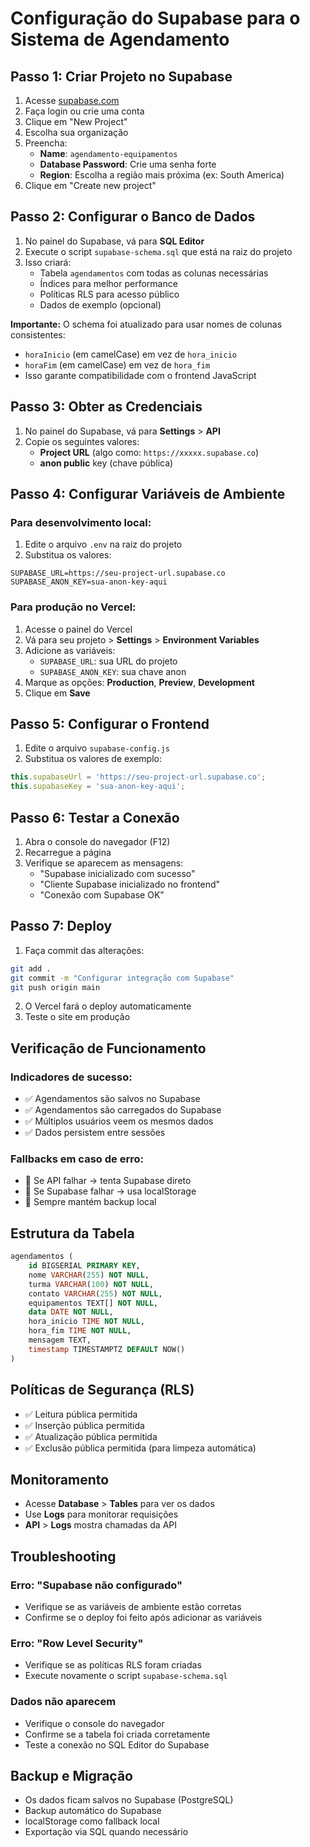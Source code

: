 # Configuração do Supabase para o Sistema de Agendamento

## Passo 1: Criar Projeto no Supabase

1. Acesse [supabase.com](https://supabase.com)
2. Faça login ou crie uma conta
3. Clique em "New Project"
4. Escolha sua organização
5. Preencha:
   - **Name**: `agendamento-equipamentos`
   - **Database Password**: Crie uma senha forte
   - **Region**: Escolha a região mais próxima (ex: South America)
6. Clique em "Create new project"

## Passo 2: Configurar o Banco de Dados

1. No painel do Supabase, vá para **SQL Editor**
2. Execute o script `supabase-schema.sql` que está na raiz do projeto
3. Isso criará:
   - Tabela `agendamentos` com todas as colunas necessárias
   - Índices para melhor performance
   - Políticas RLS para acesso público
   - Dados de exemplo (opcional)

**Importante:** O schema foi atualizado para usar nomes de colunas consistentes:
- `horaInicio` (em camelCase) em vez de `hora_inicio`
- `horaFim` (em camelCase) em vez de `hora_fim`
- Isso garante compatibilidade com o frontend JavaScript

## Passo 3: Obter as Credenciais

1. No painel do Supabase, vá para **Settings** > **API**
2. Copie os seguintes valores:
   - **Project URL** (algo como: `https://xxxxx.supabase.co`)
   - **anon public** key (chave pública)

## Passo 4: Configurar Variáveis de Ambiente

### Para desenvolvimento local:
1. Edite o arquivo `.env` na raiz do projeto
2. Substitua os valores:
```env
SUPABASE_URL=https://seu-project-url.supabase.co
SUPABASE_ANON_KEY=sua-anon-key-aqui
```

### Para produção no Vercel:
1. Acesse o painel do Vercel
2. Vá para seu projeto > **Settings** > **Environment Variables**
3. Adicione as variáveis:
   - `SUPABASE_URL`: sua URL do projeto
   - `SUPABASE_ANON_KEY`: sua chave anon
4. Marque as opções: **Production**, **Preview**, **Development**
5. Clique em **Save**

## Passo 5: Configurar o Frontend

1. Edite o arquivo `supabase-config.js`
2. Substitua os valores de exemplo:
```javascript
this.supabaseUrl = 'https://seu-project-url.supabase.co';
this.supabaseKey = 'sua-anon-key-aqui';
```

## Passo 6: Testar a Conexão

1. Abra o console do navegador (F12)
2. Recarregue a página
3. Verifique se aparecem as mensagens:
   - "Supabase inicializado com sucesso"
   - "Cliente Supabase inicializado no frontend"
   - "Conexão com Supabase OK"

## Passo 7: Deploy

1. Faça commit das alterações:
```bash
git add .
git commit -m "Configurar integração com Supabase"
git push origin main
```

2. O Vercel fará o deploy automaticamente
3. Teste o site em produção

## Verificação de Funcionamento

### Indicadores de sucesso:
- ✅ Agendamentos são salvos no Supabase
- ✅ Agendamentos são carregados do Supabase
- ✅ Múltiplos usuários veem os mesmos dados
- ✅ Dados persistem entre sessões

### Fallbacks em caso de erro:
- 🔄 Se API falhar → tenta Supabase direto
- 🔄 Se Supabase falhar → usa localStorage
- 🔄 Sempre mantém backup local

## Estrutura da Tabela

```sql
agendamentos (
    id BIGSERIAL PRIMARY KEY,
    nome VARCHAR(255) NOT NULL,
    turma VARCHAR(100) NOT NULL,
    contato VARCHAR(255) NOT NULL,
    equipamentos TEXT[] NOT NULL,
    data DATE NOT NULL,
    hora_inicio TIME NOT NULL,
    hora_fim TIME NOT NULL,
    mensagem TEXT,
    timestamp TIMESTAMPTZ DEFAULT NOW()
)
```

## Políticas de Segurança (RLS)

- ✅ Leitura pública permitida
- ✅ Inserção pública permitida
- ✅ Atualização pública permitida
- ✅ Exclusão pública permitida (para limpeza automática)

## Monitoramento

- Acesse **Database** > **Tables** para ver os dados
- Use **Logs** para monitorar requisições
- **API** > **Logs** mostra chamadas da API

## Troubleshooting

### Erro: "Supabase não configurado"
- Verifique se as variáveis de ambiente estão corretas
- Confirme se o deploy foi feito após adicionar as variáveis

### Erro: "Row Level Security"
- Verifique se as políticas RLS foram criadas
- Execute novamente o script `supabase-schema.sql`

### Dados não aparecem
- Verifique o console do navegador
- Confirme se a tabela foi criada corretamente
- Teste a conexão no SQL Editor do Supabase

## Backup e Migração

- Os dados ficam salvos no Supabase (PostgreSQL)
- Backup automático do Supabase
- localStorage como fallback local
- Exportação via SQL quando necessário